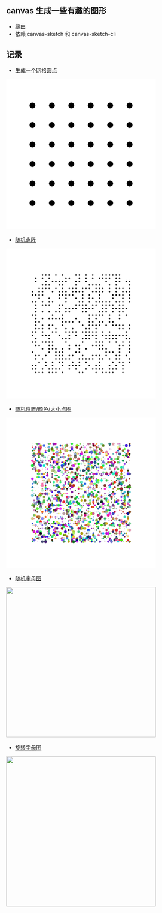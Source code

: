 ## canvas 生成一些有趣的图形
* [缘由](https://github.com/mattdesl/workshop-generative-art)
* 依赖 canvas-sketch 和 canvas-sketch-cli

## 记录
* [生成一个网格圆点](./src/grid.js)  
<img src="./images/grid.png" width = "400" height = "400"/>

* [随机点阵](./src/grid-random.js)  
<img src="./images/random_points.png" width = "400" height = "400"/>

* [随机位置/颜色/大小点图](./src/grid-picture.js)  
<img src="./images/colorful_point.png" width = "400" height = "400"/>

* [随机字母图](./src/grid-charactor.js)
<img src="./images/grid-charactor" width = "400" height = "400"/>

* [旋转字母图](./src/grid-rotate-charactor.js)
<img src="./images/rotate-charactor" width = "400" height = "400"/>